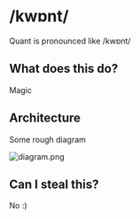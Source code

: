 # /kwɒnt/
Quant is pronounced like /kwɒnt/ 

## What does this do?
Magic

## Architecture
Some rough diagram 

![diagram.png]()

## Can I steal this?
No :) 